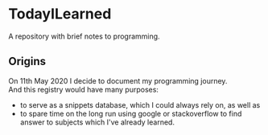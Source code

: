 # TodayILearned
A repository with brief notes to programming.

## Origins
On 11th May 2020 I decide to document my programming journey.  
And this registry would have many purposes: 
* to serve as a snippets database, which I could always rely on, as well as
* to spare time on the long run using google or stackoverflow to find answer to subjects which I've already learned.
